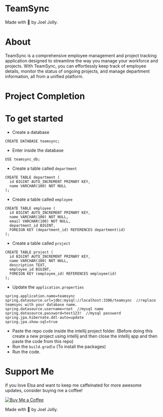 # TeamSync
Made with 💖 by Joel Jolly.

# About
TeamSync is a comprehensive employee management and project tracking application designed to streamline the way you manage your workforce and projects. With TeamSync, you can effortlessly keep track of employee details, monitor the status of ongoing projects, and manage department information, all from a unified platform.

# Project Completion

# To get started
* Create a database
```
CREATE DATABASE teamsync;
```
* Enter inside the database
```
USE teamsync_db;
```

* Create a table called `department`

```
CREATE TABLE department (
  id BIGINT AUTO_INCREMENT PRIMARY KEY,
  name VARCHAR(100) NOT NULL
);
```

* Create a table called `employee`
```
CREATE TABLE employee (
  id BIGINT AUTO_INCREMENT PRIMARY KEY,
  name VARCHAR(100) NOT NULL,
  email VARCHAR(100) NOT NULL,
  department_id BIGINT,
  FOREIGN KEY (department_id) REFERENCES department(id)
);
```
* Create a table called `project`
```
CREATE TABLE project (
  id BIGINT AUTO_INCREMENT PRIMARY KEY,
  name VARCHAR(100) NOT NULL,
  description TEXT,
  employee_id BIGINT,
  FOREIGN KEY (employee_id) REFERENCES employee(id)
);
```
* Update the `application.properties`
```
spring.application.name=teamsync
spring.datasource.url=jdbc:mysql://localhost:3306/teamsync  //replace teamsync with your database name.
spring.datasource.username=root  //mysql name
spring.datasource.password=test123!  //mysql password
spring.jpa.hibernate.ddl-auto=update
spring.jpa.show-sql=true
```
* Paste the repo code inside the intellij project folder. (Before doing this create a new project using intellij and then close the intellij app and then paste the code from this repo)
* Run the `build.gradle` (To install the packages)
* Run the code.

# Support Me
If you love Elsa and want to keep me caffeinated for more awesome updates, consider buying me a coffee!

[![Buy Me a Coffee](https://img.shields.io/badge/Buy%20Me%20a%20Coffee-Donate-orange?style=for-the-badge&logo=buy-me-a-coffee)](https://www.buymeacoffee.com/withinjoel)

Made with 💖 by Joel Jolly.
